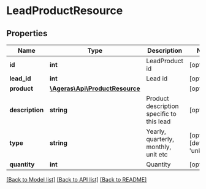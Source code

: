 # LeadProductResource

## Properties
Name | Type | Description | Notes
------------ | ------------- | ------------- | -------------
**id** | **int** | LeadProduct id | [optional] 
**lead_id** | **int** | Lead id | [optional] 
**product** | [**\Ageras\Api\ProductResource**](ProductResource.md) |  | [optional] 
**description** | **string** | Product description specific to this lead | [optional] 
**type** | **string** | Yearly, quarterly, monthly, unit etc | [optional] [default to 'unknown']
**quantity** | **int** | Quantity | [optional] 

[[Back to Model list]](../README.md#documentation-for-models) [[Back to API list]](../README.md#documentation-for-api-endpoints) [[Back to README]](../README.md)


